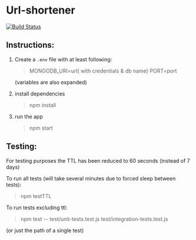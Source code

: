 # Url-shortener
[![Build Status](https://travis-ci.com/ematan/url-shortener.svg?branch=main)](https://travis-ci.org/ematan/url-shortener)


## Instructions:

1. Create a `.env` file with at least following:

	> MONGODB_URI=url( with credentials & db name)
	> PORT=port

	(variables are also expanded)

2.  install dependencies
	> npm install
3. run the app
	> npm start



## Testing:
For testing purposes the TTL has been reduced to 60 seconds (instead of 7 days)

To run all tests (will take several minutes due to forced sleep between tests):
> npm testTTL

To run tests excluding ttl:
> npm test -- test/unit-tests.test.js test/integration-tests.test.js

(or just the path of a single test)